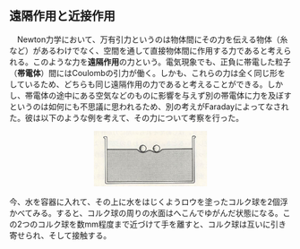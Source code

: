 
## 遠隔作用と近接作用

　Newton力学において、万有引力というのは物体間にその力を伝える物体（糸など）があるわけでなく、空間を通して直接物体間に作用する力であると考えられる。このような力を**遠隔作用**の力という。電気現象でも、正負に帯電した粒子（**帯電体**）間にはCoulombの引力が働く。しかも、これらの力は全く同じ形をしているため、どちらも同じ遠隔作用の力であると考えることができる。しかし、帯電体の途中にある空気などのものに影響を与えず別の帯電体に力を及ぼすというのは如何にも不思議に思われるため、別の考えがFaradayによってなされた。彼は以下のような例を考えて、その力について考察を行った。

<p align="center">
    <img width="40%" src="images/proximity_action.png">
</p>

今、水を容器に入れて、その上に水をはじくようロウを塗ったコルク球を2個浮かべてみる。すると、コルク球の周りの水面はへこんでゆがんだ状態になる。この2つのコルク球を数mm程度まで近づけて手を離すと、コルク球は互いに引き寄せられ、そして接触する。

